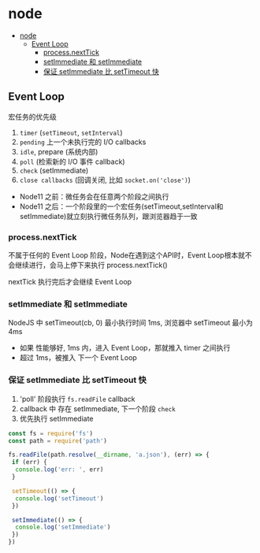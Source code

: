 # node

- [node](#node)
  - [Event Loop](#event-loop)
    - [process.nextTick](#processnexttick)
    - [setImmediate 和 setImmediate](#setimmediate-和-setimmediate)
    - [保证 setImmediate 比 setTimeout 快](#保证-setimmediate-比-settimeout-快)

## Event Loop

宏任务的优先级

1. `timer` (`setTimeout`, `setInterval`)
2. `pending` 上一个未执行完的 I/O callbacks
3. `idle`, prepare (系统内部)
4. `poll` (检索新的 I/O 事件 callback)
5. `check` (setImmediate)
6. `close callbacks` (回调关闭, 比如 `socket.on('close')`)

- Node11 之前：微任务会在任意两个阶段之间执行
- Node11 之后：一个阶段里的一个宏任务(setTimeout,setInterval和setImmediate)就立刻执行微任务队列，跟浏览器趋于一致

### process.nextTick

不属于任何的 Event Loop 阶段，Node在遇到这个API时，Event Loop根本就不会继续进行，会马上停下来执行 process.nextTick()

nextTick 执行完后才会继续 Event Loop

### setImmediate 和 setImmediate

NodeJS 中 setTimeout(cb, 0) 最小执行时间 1ms, 浏览器中 setTimeout 最小为 4ms

- 如果 性能够好, 1ms 内，进入 Event Loop，那就推入 timer 之间执行
- 超过 1ms，被推入 下一个 Event Loop

### 保证 setImmediate 比 setTimeout 快

1. 'poll' 阶段执行 `fs.readFile` callback
2. callback 中 存在 setImmediate, 下一个阶段 `check`
3. 优先执行 setImmediate

```js
const fs = require('fs')
const path = require('path')

fs.readFile(path.resolve(__dirname, 'a.json'), (err) => {
 if (err) {
  console.log('err: ', err)
 }

 setTimeout(() => {
  console.log('setTimeout')
 })

 setImmediate(() => {
  console.log('setImmediate')
 })
})

```
